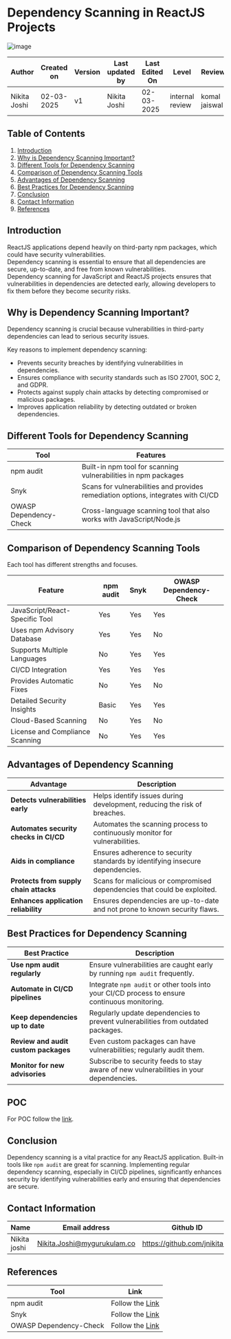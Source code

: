 # Dependency Scanning in ReactJS Projects
![image](https://github.com/user-attachments/assets/7a126104-c5d6-4b33-8215-718150d5a7fe)


| **Author** | **Created on** | **Version** | **Last updated by**|**Last Edited On**|**Level** |**Reviewer** |
|------------|---------------------------|-------------|----------------|-----|-------------|-------------|
| Nikita Joshi|  02-03-2025           | v1         | Nikita Joshi    |02-03-2025    |  internal review | komal jaiswal | 



## Table of Contents  

1. [Introduction](#introduction)  
2. [Why is Dependency Scanning Important?](#why-is-dependency-scanning-important)  
3. [Different Tools for Dependency Scanning](#different-tools-for-dependency-scanning)  
4. [Comparison of Dependency Scanning Tools](#comparison-of-dependency-scanning-tools)  
5. [Advantages of Dependency Scanning](#advantages-of-dependency-scanning)  
6. [Best Practices for Dependency Scanning](#best-practices-for-dependency-scanning)  
7. [Conclusion](#conclusion)
8. [Contact Information](#contact-information)  
9. [References](#references)  

## Introduction  
ReactJS applications depend heavily on third-party npm packages, which could have security vulnerabilities.  
Dependency scanning is essential to ensure that all dependencies are secure, up-to-date, and free from known vulnerabilities.  
Dependency scanning for JavaScript and ReactJS projects ensures that vulnerabilities in dependencies are detected early, allowing developers to fix them before they become security risks.


## Why is Dependency Scanning Important?  
Dependency scanning is crucial because vulnerabilities in third-party dependencies can lead to serious security issues.

Key reasons to implement dependency scanning:
- Prevents security breaches by identifying vulnerabilities in dependencies.
- Ensures compliance with security standards such as ISO 27001, SOC 2, and GDPR.
- Protects against supply chain attacks by detecting compromised or malicious packages.
- Improves application reliability by detecting outdated or broken dependencies.

## Different Tools for Dependency Scanning  

| Tool | Features |
|------|----------|
| npm audit | Built-in npm tool for scanning vulnerabilities in npm packages |
| Snyk | Scans for vulnerabilities and provides remediation options, integrates with CI/CD |
| OWASP Dependency-Check | Cross-language scanning tool that also works with JavaScript/Node.js |


## Comparison of Dependency Scanning Tools  

Each tool has different strengths and focuses.

| Feature | npm audit | Snyk | OWASP Dependency-Check |
|---------|-----------|------|------------------------|
| JavaScript/React-Specific Tool | Yes | Yes | Yes | 
| Uses npm Advisory Database | Yes | Yes | No | 
| Supports Multiple Languages | No | Yes | Yes | 
| CI/CD Integration | Yes | Yes | Yes | 
| Provides Automatic Fixes | No | Yes | No | 
| Detailed Security Insights | Basic | Yes | Yes | 
| Cloud-Based Scanning | No | Yes | No | 
| License and Compliance Scanning | No | Yes | Yes | 


## Advantages of Dependency Scanning  

| **Advantage** | **Description** |  
|--------------|---------------|  
| **Detects vulnerabilities early** | Helps identify issues during development, reducing the risk of breaches. |  
| **Automates security checks in CI/CD** | Automates the scanning process to continuously monitor for vulnerabilities. |  
| **Aids in compliance** | Ensures adherence to security standards by identifying insecure dependencies. |  
| **Protects from supply chain attacks** | Scans for malicious or compromised dependencies that could be exploited. |  
| **Enhances application reliability** | Ensures dependencies are up-to-date and not prone to known security flaws. |  

## Best Practices for Dependency Scanning  

| **Best Practice** | **Description** |  
|------------------|----------------|  
| **Use npm audit regularly** | Ensure vulnerabilities are caught early by running `npm audit` frequently. |  
| **Automate in CI/CD pipelines** | Integrate `npm audit` or other tools into your CI/CD process to ensure continuous monitoring. |  
| **Keep dependencies up to date** | Regularly update dependencies to prevent vulnerabilities from outdated packages. |  
| **Review and audit custom packages** | Even custom packages can have vulnerabilities; regularly audit them. |  
| **Monitor for new advisories** | Subscribe to security feeds to stay aware of new vulnerabilities in your dependencies. |  

## POC
For POC follow the [link](https://github.com/username/project-repo/README.md).

## Conclusion  
Dependency scanning is a vital practice for any ReactJS application. Built-in tools like `npm audit` are great for scanning. Implementing regular dependency scanning, especially in CI/CD pipelines, significantly enhances security by identifying vulnerabilities early and ensuring that dependencies are secure.

## Contact Information  

| **Name** | **Email address**            | **Github ID**
|----------|-------------------------------|-------------------|
| Nikita joshi    | Nikita.Joshi@mygurukulam.co    | https://github.com/jnikita19  |


## References  
| Tool | Link |
|------|------|
| npm audit | Follow the [Link](https://docs.npmjs.com/cli/v7/commands/npm-audit) |
| Snyk | Follow the [Link](https://snyk.io/) |
| OWASP Dependency-Check | Follow the [Link](https://owasp.org/www-project-dependency-check/) |
